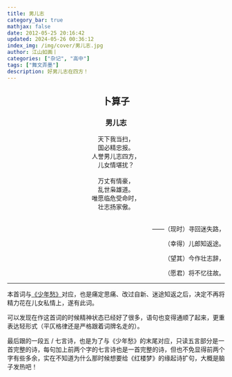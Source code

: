 ```yaml
---
title: 男儿志
category_bar: true
mathjax: false
date: 2012-05-25 20:16:42
updated: 2024-05-26 00:36:12
index_img: /img/cover/男儿志.jpg
author: 江山如画丨
categories: ["杂记", "高中"]
tags: ["舞文弄墨"]
description: 好男儿志在四方！
---
```


## <center>卜算子</center>

### <center>男儿志</center>

<center>天下我当扫，</center>

<center>国必精忠报。</center>

<center>人誉男儿志四方，</center>

<center>儿女情堪扰？</center>

<br/>

<center>万丈有情豪，</center>

<center>乱世枭雄道。</center>

<center>唯愿临危受命时，</center>

<center>壮志扬家傲。</center>

<br/>

<p align="right">——（现时）寻回迷失路，</p>

<p align="right">（幸得）儿郎知返途。</p>

<p align="right">（望其）今作壮志辞，</p>

<p align="right">（愿君）将不忆往故。</p>

---

本首词与[《少年愁》](/杂记/高中/少年愁/)对应，也是痛定思痛、改过自新、迷途知返之后，决定不再将精力花在儿女私情上，遂有此词。

可以发现在作这首词的时候精神状态已经好了很多，语句也变得通顺了起来，更重表达轻形式（平仄格律还是严格跟着词牌名走的）。

最后跟的一段五 / 七言诗，也是为了与《少年愁》的末尾对应，只读五言部分是一首完整的诗，每句加上前两个字的七言诗也是一首完整的诗，但也不免显得前两个字有些多余，实在不知道为什么那时候想要给《红楼梦》的缘起诗扩句，大概是脑子发热吧！